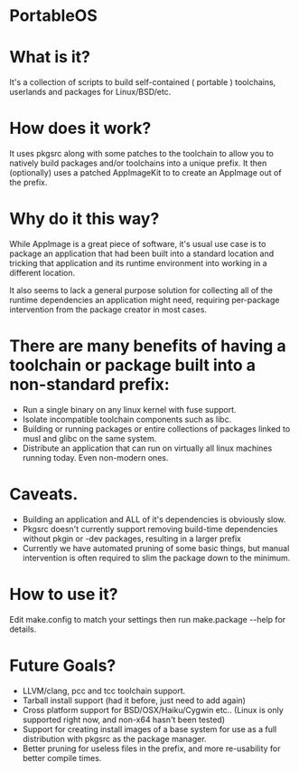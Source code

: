 # PortableOS


# What is it?

It's a collection of scripts to build self-contained ( portable ) toolchains, userlands and packages for Linux/BSD/etc.


# How does it work?

It uses pkgsrc along with some patches to the toolchain to allow you to natively build packages and/or toolchains into a unique prefix.
It then (optionally) uses a patched AppImageKit to to create an AppImage out of the prefix.


# Why do it this way?

While AppImage is a great piece of software, it's usual use case is to package an application that had been built into
a standard location and tricking that application and its runtime environment into working in a different location.

It also seems to lack a general purpose solution for collecting all of the runtime dependencies an application might need,
requiring per-package intervention from the package creator in most cases.


# There are many benefits of having a toolchain or package built into a non-standard prefix:

- Run a single binary on any linux kernel with fuse support.
- Isolate incompatible toolchain components such as libc.
- Building or running packages or entire collections of packages linked to musl and glibc on the same system.
- Distribute an application that can run on virtually all linux machines running today. Even non-modern ones.


# Caveats.

- Building an application and ALL of it's dependencies is obviously slow.
- Pkgsrc doesn't currently support removing build-time dependencies without pkgin or -dev packages, resulting in a larger prefix
- Currently we have automated pruning of some basic things, but manual intervention is often required to slim the package down to the minimum.



# How to use it?

Edit make.config to match your settings then run make.package --help for details.



# Future Goals?

- LLVM/clang, pcc and tcc toolchain support.
- Tarball install support (had it before, just need to add again)
- Cross platform support for BSD/OSX/Haiku/Cygwin etc.. (Linux is only supported right now, and non-x64 hasn't been tested)
- Support for creating install images of a base system for use as a full distribution with pkgsrc as the package manager.
- Better pruning for useless files in the prefix, and more re-usability for better compile times.
